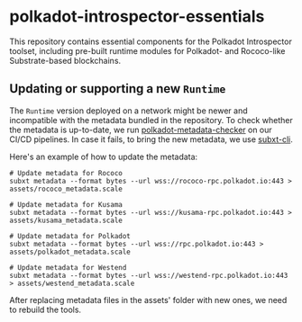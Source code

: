 # polkadot-introspector-essentials

This repository contains essential components for the Polkadot Introspector toolset, including pre-built runtime modules for Polkadot- and Rococo-like Substrate-based blockchains.

## Updating or supporting a new `Runtime`

The `Runtime` version deployed on a network might be newer and incompatible with the metadata bundled in the repository. To check whether the metadata is up-to-date, we run [polkadot-metadata-checker](../metadata-checker/README.md) on our CI/CD pipelines. In case it fails, to bring the new metadata, we use [subxt-cli](https://github.com/paritytech/subxt/#downloading-metadata-from-a-substrate-node).

Here's an example of how to update the metadata:

```
# Update metadata for Rococo
subxt metadata --format bytes --url wss://rococo-rpc.polkadot.io:443 > assets/rococo_metadata.scale

# Update metadata for Kusama
subxt metadata --format bytes --url wss://kusama-rpc.polkadot.io:443 > assets/kusama_metadata.scale

# Update metadata for Polkadot
subxt metadata --format bytes --url wss://rpc.polkadot.io:443 > assets/polkadot_metadata.scale

# Update metadata for Westend
subxt metadata --format bytes --url wss://westend-rpc.polkadot.io:443 > assets/westend_metadata.scale
```

After replacing metadata files in the assets' folder with new ones, we need to rebuild the tools.

